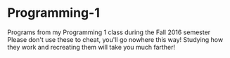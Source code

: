 # Programming-1
Programs from my Programming 1 class during the Fall 2016 semester
Please don't use these to cheat, you'll go nowhere this way! 
Studying how they work and recreating them will take you much farther!
